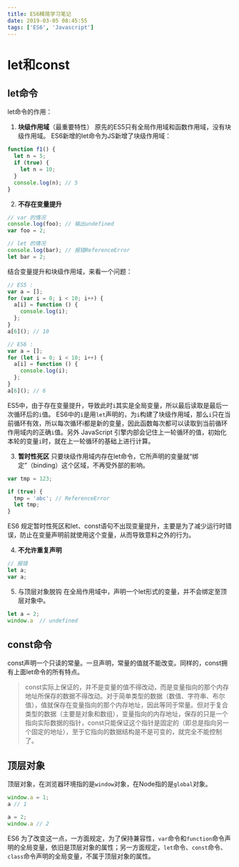 ```yaml
---
title: ES6精简学习笔记
date: 2019-03-05 08:45:55
tags: ['ES6', 'Javascript']
---
```



# let和const
## let命令
let命令的作用：
1. **块级作用域**（最重要特性）
原先的ES5只有全局作用域和函数作用域，没有块级作用域。
ES6新增的let命令为JS新增了块级作用域：
```js
function f1() {
  let n = 5;
  if (true) {
    let n = 10;
  }
  console.log(n); // 5
}
```

2. **不存在变量提升**
```js
// var 的情况
console.log(foo); // 输出undefined
var foo = 2;

// let 的情况
console.log(bar); // 报错ReferenceError
let bar = 2;
```

结合变量提升和块级作用域，来看一个问题：
```js
// ES5 :
var a = [];
for (var i = 0; i < 10; i++) {
  a[i] = function () {
    console.log(i);
  };
}
a[6](); // 10

// ES6 :
var a = [];
for (let i = 0; i < 10; i++) {
  a[i] = function () {
    console.log(i);
  };
}
a[6](); // 6
```
ES5中，由于存在变量提升，导致此时`i`其实是全局变量，所以最后读取是最后一次循环后的`i`值。
ES6中的`i`是用`let`声明的，为`i`构建了块级作用域，那么`i`只在当前循环有效，所以每次循环i都是新的变量，因此函数每次都可以读取到当前循环作用域内的正确`i`值。另外 JavaScript 引擎内部会记住上一轮循环的值，初始化本轮的变量`i`时，就在上一轮循环的基础上进行计算。

3. **暂时性死区**
只要块级作用域内存在let命令，它所声明的变量就“绑定”（binding）这个区域，不再受外部的影响。
```js
var tmp = 123;

if (true) {
  tmp = 'abc'; // ReferenceError
  let tmp;
}
```
ES6 规定暂时性死区和let、const语句不出现变量提升，主要是为了减少运行时错误，防止在变量声明前就使用这个变量，从而导致意料之外的行为。

4. **不允许重复声明**
```js
// 报错
let a;
var a;
```

5. 与顶层对象脱钩
在全局作用域中，声明一个let形式的变量，并不会绑定至顶层对象中。
```js
let a = 2;
window.a  // undefined
```

## const命令
const声明一个只读的常量。一旦声明，常量的值就不能改变。同样的，const拥有上面let命令的所有特点。

> const实际上保证的，并不是变量的值不得改动，而是变量指向的那个内存地址所保存的数据不得改动。对于简单类型的数据（数值、字符串、布尔值），值就保存在变量指向的那个内存地址，因此等同于常量。但对于复合类型的数据（主要是对象和数组），变量指向的内存地址，保存的只是一个指向实际数据的指针，const只能保证这个指针是固定的（即总是指向另一个固定的地址），至于它指向的数据结构是不是可变的，就完全不能控制了。

## 顶层对象
顶层对象，在浏览器环境指的是`window`对象，在Node指的是`global`对象。

```js
window.a = 1;
a // 1

a = 2;
window.a // 2
```

ES6 为了改变这一点，一方面规定，为了保持兼容性，`var`命令和`function`命令声明的全局变量，依旧是顶层对象的属性；另一方面规定，`let`命令、`const`命令、`class`命令声明的全局变量，不属于顶层对象的属性。